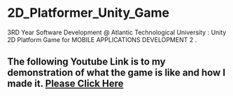 # 2D_Platformer_Unity_Game
3RD Year Software Development @ Atlantic Technological University :  Unity 2D Platform Game for  MOBILE APPLICATIONS DEVELOPMENT 2 .


## The following Youtube Link is to my demonstration of what the game is like and how I made it. [Please Click Here](https://www.youtube.com/watch?v=8aa8d8bhbPE)
